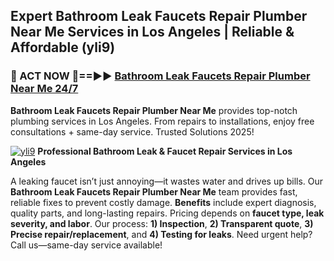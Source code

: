 ## Expert Bathroom Leak Faucets Repair Plumber Near Me Services in Los Angeles | Reliable & Affordable (yli9)  

<h3>🚿 ACT NOW 🌟==►► <a href="https://tinyurl.com/2ne6vx2x" rel="nofollow">Bathroom Leak Faucets Repair Plumber Near Me 24/7</a></h3>

**Bathroom Leak Faucets Repair Plumber Near Me** provides top-notch plumbing services in Los Angeles. From repairs to installations, enjoy free consultations + same-day service. Trusted Solutions 2025!

[![yli9](https://i.imgur.com/4PFF4AK.jpeg)](https://tinyurl.com/2ne6vx2x)
**Professional Bathroom Leak & Faucet Repair Services in Los Angeles**  

A leaking faucet isn’t just annoying—it wastes water and drives up bills. Our **Bathroom Leak Faucets Repair Plumber Near Me** team provides fast, reliable fixes to prevent costly damage. **Benefits** include expert diagnosis, quality parts, and long-lasting repairs. Pricing depends on **faucet type, leak severity, and labor**. Our process: **1) Inspection**, **2) Transparent quote**, **3) Precise repair/replacement**, and **4) Testing for leaks**. Need urgent help? Call us—same-day service available!